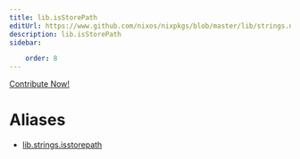 ```yaml
---
title: lib.isStorePath
editUrl: https://www.github.com/nixos/nixpkgs/blob/master/lib/strings.nix#L1306C17
description: lib.isStorePath
sidebar:

    order: 8
---
```


<a href="https://www.github.com/nixos/nixpkgs/blob/master/lib/strings.nix#L1306C17">Contribute Now!</a>


# Aliases

- [lib.strings.isstorepath](/nix-doc-comments/reference/lib/strings/lib-strings-isstorepath)



